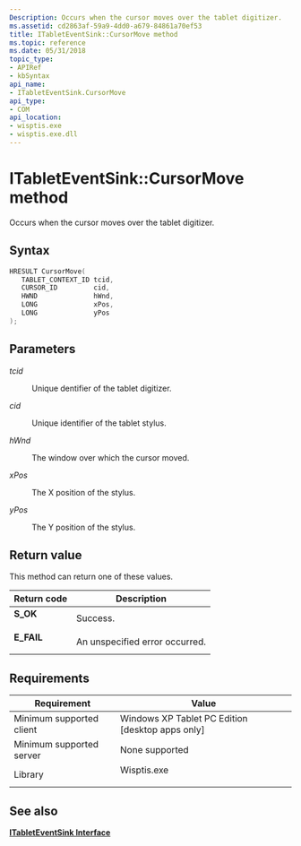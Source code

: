 ```yaml
---
Description: Occurs when the cursor moves over the tablet digitizer.
ms.assetid: cd2863af-59a9-4dd0-a679-84861a70ef53
title: ITabletEventSink::CursorMove method
ms.topic: reference
ms.date: 05/31/2018
topic_type: 
- APIRef
- kbSyntax
api_name: 
- ITabletEventSink.CursorMove
api_type: 
- COM
api_location: 
- wisptis.exe
- wisptis.exe.dll
---
```


# ITabletEventSink::CursorMove method

Occurs when the cursor moves over the tablet digitizer.

## Syntax


```C++
HRESULT CursorMove(
   TABLET_CONTEXT_ID tcid,
   CURSOR_ID         cid,
   HWND              hWnd,
   LONG              xPos,
   LONG              yPos
);
```



## Parameters

<dl> <dt>

*tcid* 
</dt> <dd>

Unique dentifier of the tablet digitizer.

</dd> <dt>

*cid* 
</dt> <dd>

Unique identifier of the tablet stylus.

</dd> <dt>

*hWnd* 
</dt> <dd>

The window over which the cursor moved.

</dd> <dt>

*xPos* 
</dt> <dd>

The X position of the stylus.

</dd> <dt>

*yPos* 
</dt> <dd>

The Y position of the stylus.

</dd> </dl>

## Return value

This method can return one of these values.



| Return code                                                                            | Description                               |
|----------------------------------------------------------------------------------------|-------------------------------------------|
| <dl> <dt>**S\_OK**</dt> </dl>   | Success.<br/>                       |
| <dl> <dt>**E\_FAIL**</dt> </dl> | An unspecified error occurred.<br/> |



 

## Requirements



| Requirement | Value |
|-------------------------------------|----------------------------------------------------------------------------------------|
| Minimum supported client<br/> | Windows XP Tablet PC Edition \[desktop apps only\]<br/>                          |
| Minimum supported server<br/> | None supported<br/>                                                              |
| Library<br/>                  | <dl> <dt>Wisptis.exe</dt> </dl> |



## See also

<dl> <dt>

[**ITabletEventSink Interface**](itableteventsink.md)
</dt> </dl>

 

 




